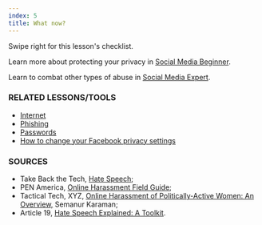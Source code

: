 ```yaml
---
index: 5
title: What now?
---
```

Swipe right for this lesson's checklist.

Learn more about protecting your privacy in [Social Media Beginner](umbrella://communications/social-media/beginner).

Learn to combat other types of abuse in [Social Media Expert](umbrella://communications/social-media/expert).

### RELATED LESSONS/TOOLS

*	[Internet](umbrella://communications/the-internet)
*	[Phishing](umbrella://communications/phishing)
*	[Passwords](umbrella://information/passwords)
* 	[How to change your Facebook privacy settings](umbrella://tools/other/s_facebook.md)

### SOURCES

*   Take Back the Tech, [Hate Speech](https://www.takebackthetech.net/know-more/hate-speech);
*	PEN America, [Online Harassment Field Guide](https://onlineharassmentfieldmanual.pen.org/);
*	Tactical Tech, XYZ, [Online Harassment of Politically-Active Women: An Overview,](https://xyz.informationactivism.org/en/online-harassment-of-politically-active-women-overview) Semanur Karaman;
*	Article 19, [Hate Speech Explained: A Toolkit](https://www.article19.org/data/files/medialibrary/38231/'Hate-Speech'-Explained---A-Toolkit-%282015-Edition%29.pdf).